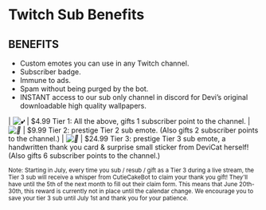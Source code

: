 # Twitch Sub Benefits

## BENEFITS

* Custom emotes you can use in any Twitch channel.
* Subscriber badge.
* Immune to ads.
* Spam without being purged by the bot.
* INSTANT access to our sub only channel in discord for Devi’s original downloadable high quality wallpapers.

| *![💕](https://s.w.org/images/core/emoji/2.2.1/svg/1f495.svg)* | $4.99 Tier 1: All the above, gifts 1 subscriber point to the channel.
| *![🍰](https://s.w.org/images/core/emoji/2.2.1/svg/1f370.svg)* | $9.99 Tier 2: prestige Tier 2 sub emote. (Also gifts 2 subscriber points to the channel.)
| *![💌](https://s.w.org/images/core/emoji/2.2.1/svg/1f48c.svg)* | $24.99 Tier 3: prestige Tier 3 sub emote, a handwritten thank you card & surprise small sticker from DeviCat herself! (Also gifts 6 subscriber points to the channel.)

<small>Note: Starting in July, every time you sub / resub / gift as a Tier 3 during a live stream, the Tier 3 sub will receive a whisper from CutieCakeBot to claim your thank you gift! They'll have until the 5th of the next month to fill out their claim form. This means that June 20th-30th, this reward is currently not in place until the calendar change. We encourage you to save your tier 3 sub until July 1st and thank you for your patience.</small>


